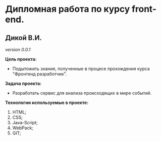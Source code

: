 # Дипломная работа по курсу front-end.
## Дикой В.И.
*version 0.0.1*

**Цель проекта:**
- Подытожить знания, полученные в процесе прохождения курса "Фронтенд разработчик".

**Задача проекта:**
* Разработать сервис для анализа происходящих в мире событий.

**Технологии используемые в проекте:**
1. HTML;
2. CSS;
3. Java-Script;
4. WebPack;
5. GIT;


